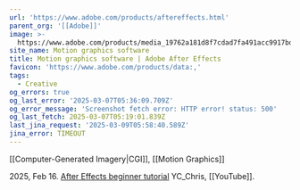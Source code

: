 ```yaml
---
url: 'https://www.adobe.com/products/aftereffects.html'
parent_org: '[[Adobe]]'
image: >-
  https://www.adobe.com/products/media_19762a181d8f7cdad7fa491acc9917bdedbcba01a.jpeg?width=1200&format=pjpg&optimize=medium
site_name: Motion graphics software
title: Motion graphics software | Adobe After Effects
favicon: 'https://www.adobe.com/products/data:,'
tags:
  - Creative
og_errors: true
og_last_error: '2025-03-07T05:36:09.709Z'
og_error_message: 'Screenshot fetch error: HTTP error! status: 500'
og_last_fetch: 2025-03-07T05:19:01.839Z
last_jina_request: '2025-03-09T05:58:40.589Z'
jina_error: TIMEOUT
---
```

[[Computer-Generated Imagery|CGI]], [[Motion Graphics]]

2025, Feb 16. [After Effects beginner tutorial](https://youtu.be/cOqMCL4aZHM?si=eTmOXoLq9jxtIkZU) YC_Chris, [[YouTube]].
